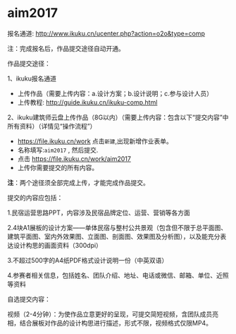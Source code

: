 # aim2017

报名通道: http://www.ikuku.cn/ucenter.php?action=o2o&type=comp

注：完成报名后，作品提交途径自动开通。

作品提交途径：

1、ikuku报名通道  
* 上传作品（需要上传内容：a.设计方案；b.设计说明；c.参与设计人员）
* 上传教程: http://guide.ikuku.cn/ikuku-comp.html

2、ikuku建筑师云盘上传作品（8G以内）（需要上传内容：包含以下“提交内容”中所有资料）（详情见“操作流程”）  

* https://file.ikuku.cn/work 点击`新建`,出现新增作业表单。
* 名称填写:`aim2017` , 然后提交.
* 点击 https://file.ikuku.cn/work/aim2017 
* 上传你需要提交的所有内容。 



**注**：两个途径须全部完成上传，才能完成作品提交。

提交的内容应包括：

1.民宿运营思路PPT，内容涉及民宿品牌定位、运营、营销等各方面

2.4块A1展板的设计方案——单体民宿与整村公共景观（包含但不限于总平面图、建筑平面图、室内外效果图、立面图、剖面图、效果图及分析图），以及能充分表达设计构思的画面资料（300dpi）

3.不超过500字的A4纸PDF格式设计说明一份（中英双语）

4.参赛者相关信息，包括姓名、团队介绍、地址、电话或微信、邮箱、单位、近照等资料

自选提交内容：

视频（2-4分钟）：为使作品立意更好的呈现，可提交简短视频，含团队成员亮相，结合展板对作品的设计构思进行描述，形式不限，视频格式仅限MP4。
